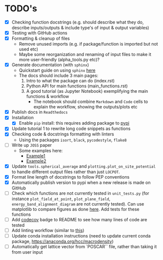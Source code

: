 # TODO's

- [x] Checking function docstrings (e.g. should describe what they do, describe inputs/outputs & include type's of input & output variables) 
- [x] Testing with GitHub actions
- [x] Formatting & cleanup of files
    * Remove unused imports (e.g. if package/function is imported but not used etc)
    * Maybe some reorganization and renaming of input files to make it more user-friendly (alpha_tools.py etc)?
- [x] Generate documentation (with `sphinx`)
    * Quickstart guide on using `sphinx` [here](https://www.sphinx-doc.org/en/master/usage/quickstart.html)
    * The docs should include 3 main pages:
        1. Intro to what the package can do (index.rst)
        2. Python API for main functions (main_functions.rst)
        3. A good tutorial (as Jupyter Notebook) exemplifying the main functions & workflow
            * The notebook should combine `Markdown` and `Code` cells to explain the workflow, showing the outputs/plots etc
- [x] Publish docs in `Readthedocs`
- [x] Installation
  - [x] Enable `pip` install: this requires adding package to [pypi](https://pypi.org/)
- [x] Update tutorial 1 to rewrite long code snippets as functions
- [x] Checking code & docstrings formatting with linters
    * Using the packages `isort`, `black`, `pycodestyle`, `flake8`
- [ ] Write up `JOSS` paper
  - Some examples here: 
    - [Example1](https://joss.theoj.org/papers/10.21105/joss.04817)
    - [Example2](https://joss.theoj.org/papers/10.21105/joss.03171)
- [x] Update `tools.spherical_average` and `plotting.plot_on_site_potential` to handle different output files rather than just `LOCPOT`. 
- [x] Format line length of docstrings to follow PEP conventions
- [x] Automatically publish version to pypi when a new release is made on GitHub
- [ ] Check which functions are not currently tested in `unit_tests.py` (for instance
 `plot_field_at_point`, `plot_plane_field`, `energy_band_alignment_diagram` are not currently tested). 
 Can use matplotlib to compare figures as done [here](https://github.com/SMTG-UCL/ShakeNBreak/blob/develop/tests/test_plotting.py#L1038). Add tests for these functions
- [ ] Add [codecov](https://docs.codecov.com/docs#step-5-get-coverage-analysis-from-codecov) badge to README to see how many lines of code are tested
- [ ] Add linting workflow (similar to [this](https://github.com/SMTG-UCL/ShakeNBreak/blob/develop/.github/workflows/lint.yml))
- [ ] Update conda installation instructions (need to update current conda package, https://anaconda.org/hcc/macrodensity)
- [ ] Automatically get lattice vector from `POSCAR`` file, rather than taking it from user input